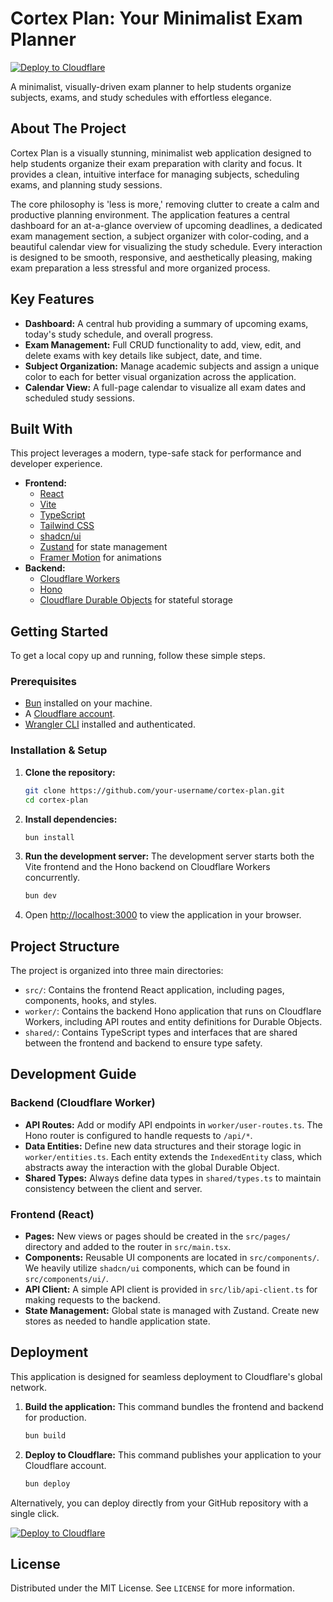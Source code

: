 # Cortex Plan: Your Minimalist Exam Planner

[![Deploy to Cloudflare](https://deploy.workers.cloudflare.com/button)](https://deploy.workers.cloudflare.com/?url=https://github.com/dharxn311/Cortex-Plan)

A minimalist, visually-driven exam planner to help students organize subjects, exams, and study schedules with effortless elegance.

## About The Project

Cortex Plan is a visually stunning, minimalist web application designed to help students organize their exam preparation with clarity and focus. It provides a clean, intuitive interface for managing subjects, scheduling exams, and planning study sessions.

The core philosophy is 'less is more,' removing clutter to create a calm and productive planning environment. The application features a central dashboard for an at-a-glance overview of upcoming deadlines, a dedicated exam management section, a subject organizer with color-coding, and a beautiful calendar view for visualizing the study schedule. Every interaction is designed to be smooth, responsive, and aesthetically pleasing, making exam preparation a less stressful and more organized process.

## Key Features

*   **Dashboard:** A central hub providing a summary of upcoming exams, today's study schedule, and overall progress.
*   **Exam Management:** Full CRUD functionality to add, view, edit, and delete exams with key details like subject, date, and time.
*   **Subject Organization:** Manage academic subjects and assign a unique color to each for better visual organization across the application.
*   **Calendar View:** A full-page calendar to visualize all exam dates and scheduled study sessions.

## Built With

This project leverages a modern, type-safe stack for performance and developer experience.

*   **Frontend:**
    *   [React](https://reactjs.org/)
    *   [Vite](https://vitejs.dev/)
    *   [TypeScript](https://www.typescriptlang.org/)
    *   [Tailwind CSS](https://tailwindcss.com/)
    *   [shadcn/ui](https://ui.shadcn.com/)
    *   [Zustand](https://zustand-demo.pmnd.rs/) for state management
    *   [Framer Motion](https://www.framer.com/motion/) for animations
*   **Backend:**
    *   [Cloudflare Workers](https://workers.cloudflare.com/)
    *   [Hono](https://hono.dev/)
    *   [Cloudflare Durable Objects](https://developers.cloudflare.com/durable-objects/) for stateful storage

## Getting Started

To get a local copy up and running, follow these simple steps.

### Prerequisites

*   [Bun](https://bun.sh/) installed on your machine.
*   A [Cloudflare account](https://dash.cloudflare.com/sign-up).
*   [Wrangler CLI](https://developers.cloudflare.com/workers/wrangler/install-and-update/) installed and authenticated.

### Installation & Setup

1.  **Clone the repository:**
    ```sh
    git clone https://github.com/your-username/cortex-plan.git
    cd cortex-plan
    ```

2.  **Install dependencies:**
    ```sh
    bun install
    ```

3.  **Run the development server:**
    The development server starts both the Vite frontend and the Hono backend on Cloudflare Workers concurrently.
    ```sh
    bun dev
    ```

4.  Open [http://localhost:3000](http://localhost:3000) to view the application in your browser.

## Project Structure

The project is organized into three main directories:

*   `src/`: Contains the frontend React application, including pages, components, hooks, and styles.
*   `worker/`: Contains the backend Hono application that runs on Cloudflare Workers, including API routes and entity definitions for Durable Objects.
*   `shared/`: Contains TypeScript types and interfaces that are shared between the frontend and backend to ensure type safety.

## Development Guide

### Backend (Cloudflare Worker)

*   **API Routes:** Add or modify API endpoints in `worker/user-routes.ts`. The Hono router is configured to handle requests to `/api/*`.
*   **Data Entities:** Define new data structures and their storage logic in `worker/entities.ts`. Each entity extends the `IndexedEntity` class, which abstracts away the interaction with the global Durable Object.
*   **Shared Types:** Always define data types in `shared/types.ts` to maintain consistency between the client and server.

### Frontend (React)

*   **Pages:** New views or pages should be created in the `src/pages/` directory and added to the router in `src/main.tsx`.
*   **Components:** Reusable UI components are located in `src/components/`. We heavily utilize `shadcn/ui` components, which can be found in `src/components/ui/`.
*   **API Client:** A simple API client is provided in `src/lib/api-client.ts` for making requests to the backend.
*   **State Management:** Global state is managed with Zustand. Create new stores as needed to handle application state.

## Deployment

This application is designed for seamless deployment to Cloudflare's global network.

1.  **Build the application:**
    This command bundles the frontend and backend for production.
    ```sh
    bun build
    ```

2.  **Deploy to Cloudflare:**
    This command publishes your application to your Cloudflare account.
    ```sh
    bun deploy
    ```

Alternatively, you can deploy directly from your GitHub repository with a single click.

[![Deploy to Cloudflare](https://deploy.workers.cloudflare.com/button)](https://deploy.workers.cloudflare.com/?url=https://github.com/dharxn311/Cortex-Plan)

## License

Distributed under the MIT License. See `LICENSE` for more information.